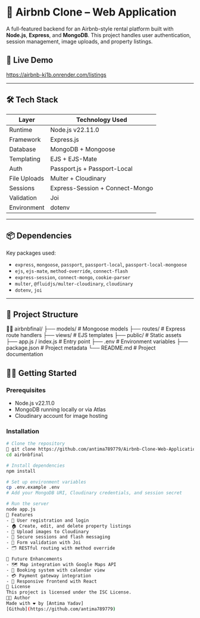 
# 🏡 Airbnb Clone –  Web Application

A full-featured backend for an Airbnb-style rental platform built with **Node.js**, **Express**, and **MongoDB**. This project handles user authentication, session management, image uploads, and property listings.

## 🚀 Live Demo
https://airbnb-kj1b.onrender.com/listings

---

## 🛠️ Tech Stack

| Layer        | Technology Used                  |
|--------------|----------------------------------|
| Runtime      | Node.js v22.11.0                 |
| Framework    | Express.js                       |
| Database     | MongoDB + Mongoose               |
| Templating   | EJS + EJS-Mate                   |
| Auth         | Passport.js + Passport-Local     |
| File Uploads | Multer + Cloudinary              |
| Sessions     | Express-Session + Connect-Mongo  |
| Validation   | Joi                              |
| Environment  | dotenv                           |

---

## 📦 Dependencies

Key packages used:

- `express`, `mongoose`, `passport`, `passport-local`, `passport-local-mongoose`
- `ejs`, `ejs-mate`, `method-override`, `connect-flash`
- `express-session`, `connect-mongo`, `cookie-parser`
- `multer`, `@fluidjs/multer-cloudinary`, `cloudinary`
- `dotenv`, `joi`

---

## 📁 Project Structure


airbnbfinal/ ├── models/              # Mongoose models ├── routes/              # Express route handlers ├── views/               # EJS templates ├── public/              # Static assets ├── app.js / index.js    # Entry point ├── .env                 # Environment variables ├── package.json         # Project metadata └── README.md            # Project documentation

## 🧑‍💻 Getting Started

### Prerequisites
- Node.js v22.11.0
- MongoDB running locally or via Atlas
- Cloudinary account for image hosting

### Installation

```bash
# Clone the repository
🔗 git clone https://github.com/antima789779/Airbnb-Clone-Web-Application.git
cd airbnbfinal

# Install dependencies
npm install

# Set up environment variables
cp .env.example .env
# Add your MongoDB URI, Cloudinary credentials, and session secret

# Run the server
node app.js
🎯 Features
- 🧾 User registration and login
- 🏠 Create, edit, and delete property listings
- 📸 Upload images to Cloudinary
- 🔐 Secure sessions and flash messaging
- 🧼 Form validation with Joi
- 🗂️ RESTful routing with method override

📌 Future Enhancements
- 🗺️ Map integration with Google Maps API
- 📅 Booking system with calendar view
- 💳 Payment gateway integration
- 📱 Responsive frontend with React
📃 License
This project is licensed under the ISC License.
👨‍💻 Author
Made with ❤️ by [Antima Yadav]
[Github](https://github.com/antima789779) 









